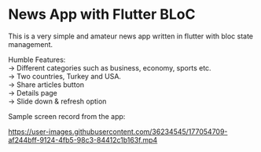 # News App with Flutter BLoC

This is a very simple and amateur news app written in flutter with bloc state management.

Humble Features:<br/>
-> Different categories such as business, economy, sports etc.<br/>
-> Two countries, Turkey and USA.<br/>
-> Share articles button<br/>
-> Details page<br/>
-> Slide down & refresh option<br/>

Sample screen record from the app:<br/>

https://user-images.githubusercontent.com/36234545/177054709-af244bff-9124-4fb5-98c3-84412c1b163f.mp4

